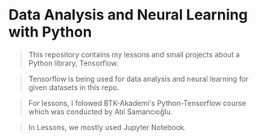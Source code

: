 # Data Analysis and Neural Learning with Python

> This repository contains my lessons and small projects about a Python library, Tensorflow. 

>Tensorflow is being used for data analysis and neural learning for given datasets in this repo.

>For lessons, I folowed BTK-Akademi's Python-Tensorflow course which was conducted by Atıl Samancıoğlu.

> In Lessons, we mostly used Jupyter Notebook.
